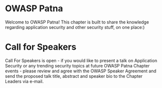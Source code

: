 # OWASP Patna

Welcome to OWASP Patna! This chapter is built to share the knowledge regarding application security and other security stuff, on one place:)

# Call for Speakers

<p style="text-align:left;">
Call For Speakers is open - if you would like to present a talk on Application Security or any trending security topics at future OWASP Patna Chapter events - please review  and agree with the OWASP Speaker Agreement and send the proposed talk title, abstract and speaker bio to the Chapter Leaders via e-mail.
</p>

